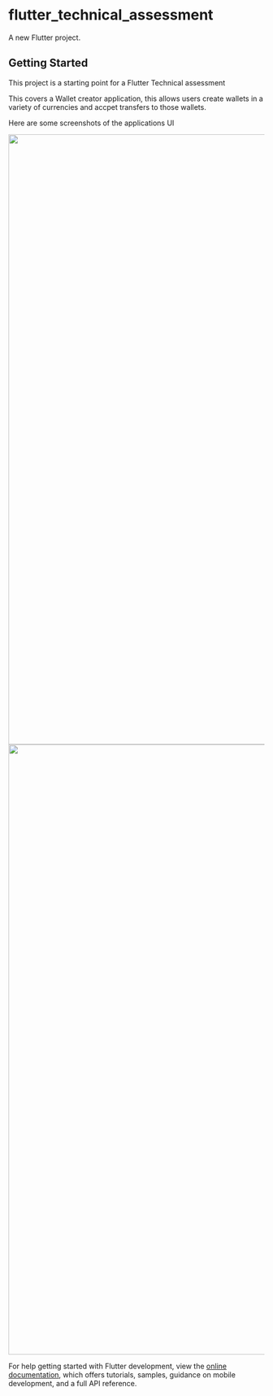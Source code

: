 # flutter_technical_assessment

A new Flutter project.

## Getting Started

This project is a starting point for a Flutter Technical assessment

This covers a Wallet creator application, this allows users create wallets in a variety of currencies and accpet transfers to those wallets.

Here are some screenshots of the applications UI

<img height="1200" src="../../../../var/folders/p1/lsh51p3545q2xvcwzx2_x_sr0000gn/T/simulator_screenshot_0A81CF77-0310-4EEC-B415-4CDE2817368E.png" width="720"/>

<img height="1200" src="../../../../var/folders/p1/lsh51p3545q2xvcwzx2_x_sr0000gn/T/simulator_screenshot_315F6BCF-4811-4A2A-A653-2BBCDE9EC610.png" width="720"/>

For help getting started with Flutter development, view the
[online documentation](https://docs.flutter.dev/), which offers tutorials,
samples, guidance on mobile development, and a full API reference.
